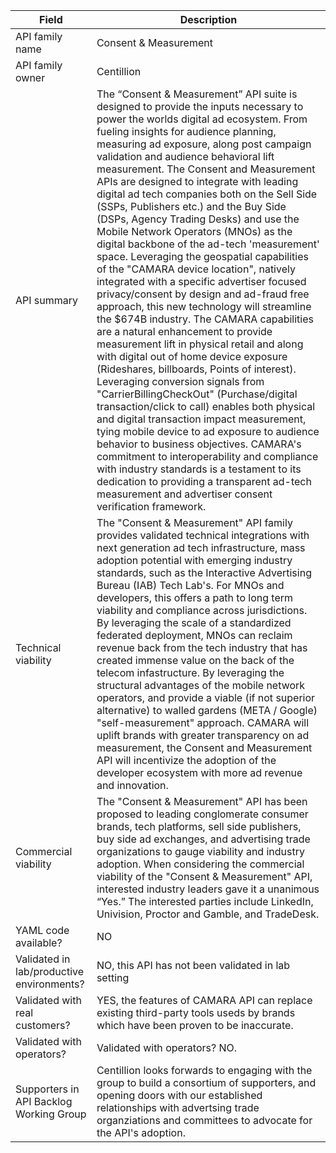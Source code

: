| **Field** | Description | 
| ---- | ----- |
| API family name | Consent & Measurement |
| API family owner | Centillion |
| API summary | The “Consent & Measurement” API suite is designed to provide the inputs necessary  to power the worlds digital ad ecosystem. From fueling insights for audience planning, measuring ad exposure, along post campaign validation and audience behavioral lift measurement. The Consent and Measurement APIs are designed to integrate with leading digital ad tech companies both on the Sell Side (SSPs, Publishers etc.) and the Buy Side (DSPs, Agency Trading Desks) and use the Mobile Network Operators (MNOs) as the digital backbone of the ad-tech 'measurement' space. Leveraging the geospatial capabilities of the "CAMARA device location", natively integrated with a specific advertiser focused privacy/consent by design and ad-fraud free approach, this new technology will streamline the $674B industry. The CAMARA capabilities are a natural enhancement to provide measurement lift in physical retail and along with digital out of home device exposure (Rideshares, billboards, Points of interest). Leveraging conversion signals from "CarrierBillingCheckOut"  (Purchase/digital transaction/click to call) enables both physical and digital transaction impact measurement, tying mobile device to ad exposure to audience behavior to business objectives. CAMARA's commitment to interoperability and compliance with industry standards is a testament to its dedication to providing a transparent ad-tech measurement and advertiser consent verification framework.|
| Technical viability | The "Consent & Measurement" API family provides validated technical integrations with next generation ad tech infrastructure, mass adoption potential with emerging industry standards, such as the Interactive Advertising Bureau (IAB) Tech Lab's. For MNOs and developers, this offers a path to long term viability and compliance across jurisdictions. By leveraging the scale of a standardized federated deployment, MNOs can reclaim revenue back from the tech industry that has created immense value on the back of the telecom infastructure. By leveraging the structural advantages of the mobile network operators, and provide a viable (if not superior alternative) to walled gardens (META / Google) "self-measurement" approach. CAMARA will uplift brands with greater transparency on ad measurement, the Consent and Measurement API will incentivize the adoption of the developer ecosystem with more ad revenue and innovation. |
| Commercial viability | The "Consent & Measurement" API has been proposed to leading conglomerate consumer brands, tech platforms, sell side publishers, buy side ad exchanges, and advertising trade organizations to gauge viability and industry adoption. When considering the commercial viability of the "Consent & Measurement" API, interested industry leaders gave it a unanimous “Yes.” The interested parties include LinkedIn, Univision, Proctor and Gamble, and TradeDesk. |
| YAML code available? | NO |
| Validated in lab/productive environments? | NO, this API has not been validated in lab setting
| Validated with real customers? | YES, the features of CAMARA API can replace existing third-party tools useds by brands which have been proven to be inaccurate. 
| Validated with operators? | Validated with operators?	NO. |
| Supporters in API Backlog Working Group | Centillion looks forwards to engaging with the group to build a consortium of supporters, and opening doors with our established relationships with advertsing trade organziations and committees to advocate for the API's adoption. |

